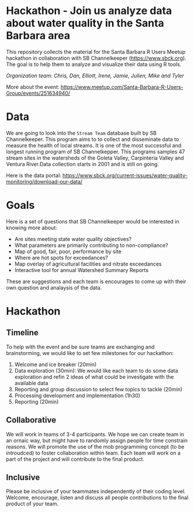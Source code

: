 Hackathon - Join us analyze data about water quality in the Santa Barbara area
========================================================

This repository collects the material for the Santa Barbara R Users Meetup hackathon in collaboration with SB Channelkeeper (https://www.sbck.org). The goal is to help them to analyze and visualize their data using R tools. 

*Organization team: Chris, Dan, Elliott, Irene, Jamie, Julien, Mike and Tyler*

More about the event: https://www.meetup.com/Santa-Barbara-R-Users-Group/events/251634940/


# Data

We are going to look into the `Stream Team` database built by SB Channelkeeper. This program aims to  to collect and disseminate data to measure the health of local streams. It is one of the most successful and longest running program of SB Channelkepper. This programs samples 47 stream sites in the watersheds of the Goleta Valley, Carpinteria Valley and Ventura River.Data collection starts in 2001 and is still on going.

Here is the data portal: https://www.sbck.org/current-issues/water-quality-monitoring/download-our-data/

# Goals 

Here is a set of questions that SB Channelkeeper would be interested in knowing more about:

- Are sites meeting state water quality objectives? 
- What parameters are primarily contributing to non-compliance?
- Map of good, fair, poor, performance by site
- Where are hot spots for exceedances? 
- Map overlay of agricultural facilities and nitrate exceedances
- Interactive tool for annual Watershed Summary Reports 

These are suggestions and each team is encourages to come up with their own question and analaysis of the data.

# Hackathon

## Timeline

To help with the event and be sure teams are exchanging and brainstorming, we would like to set few milestones for our hackathon:

1. Welcome and ice breaker (20min)
2. Data exploration (30min): We would like each team to do some data exploration and refin 2 ideas of what could be investigate with the available data
3. Reporting and group discussion to select few topics to tackle (20min)
4. Processing development and implementation (1h30)
5. Reporting (20min)

## Collaborative

We will work in teams of 3-4 participants. We hope we can create team in an ornaic way, but might have to randomly assign people for time constrain reasons. We will promote the use of the mob programming concept (to be introudced) to foster collaboration within team. Each team will work on a part of the project and will contribute to the final product.

## Inclusive

Please be inclusive of your teammates independently of their coding level. Welcome, encourage, listen and discuss all people contributions to the final product of your team.


